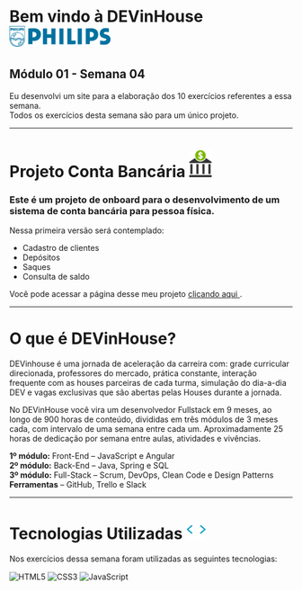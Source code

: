 # Bem vindo à DEVinHouse <img width="180px" alt="Philips" src="imagens/logo-phil.png"/>
## Módulo 01 - Semana 04

Eu desenvolvi um site para a elaboração dos 10 exercícios referentes a essa semana. <br>
Todos os exercícios desta semana são para um único projeto. <br>

---

# Projeto Conta Bancária <img width="40px" alt="👋" src="./imagens/logoBank.png"/>
### Este é um projeto de onboard para o desenvolvimento de um sistema de conta bancária para pessoa física. <br>

Nessa primeira versão será contemplado:

- Cadastro de clientes
- Depósitos
- Saques
- Consulta de saldo

Você pode acessar a página desse meu projeto
<a href="https://georgeenriquebravo.github.io/DEVinHouse-Modulo01-Semana04
/" target="_blank">
    clicando aqui
</a>
.

---

# O que é DEVinHouse?
DEVinhouse é uma jornada de aceleração da carreira com: grade curricular direcionada, professores do mercado, prática constante, interação frequente com as houses parceiras de cada turma, simulação do dia-a-dia DEV e vagas exclusivas que são abertas pelas Houses durante a jornada.

No DEVinHouse você vira um desenvolvedor Fullstack em 9 meses, ao longo de 900 horas de conteúdo, divididas em três módulos de 3 meses cada, com intervalo de uma semana entre cada um. Aproximadamente 25 horas de dedicação por semana entre aulas, atividades e vivências.

__1º módulo:__ Front-End – JavaScript e Angular <br/>
__2º módulo:__ Back-End – Java, Spring e SQL <br/>
__3º módulo:__ Full-Stack – Scrum, DevOps, Clean Code e Design Patterns <br/>
__Ferramentas__ – GitHub, Trello e Slack

---

# Tecnologias Utilizadas <img width="35px" alt="🌐" src="imagens/tag.gif"/>
Nos exercícios dessa semana foram utilizadas as seguintes tecnologias:
<div style="display: inline_block">
    <img align="center" alt="HTML5" src="https://img.shields.io/badge/HTML5-E34F26?style=for-the-badge&logo=html5&logoColor=white"/>
    <img align="center" alt="CSS3" src="https://img.shields.io/badge/CSS3-1572B6?style=for-the-badge&logo=css3&logoColor=white"/>
    <img align="center" alt="JavaScript" src="https://img.shields.io/badge/JavaScript-F7DF1E?style=for-the-badge&logo=javascript&logoColor=black"/>
</div>
